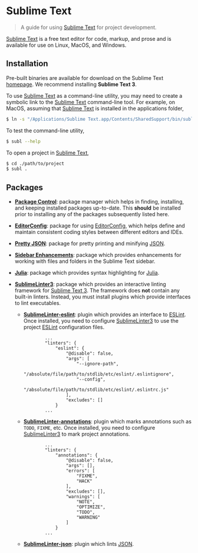 # Sublime Text

> A guide for using [Sublime Text][sublime-text] for project development.

[Sublime Text][sublime-text] is a free text editor for code, markup, and prose and is available for use on Linux, MacOS, and Windows.


## Installation

Pre-built binaries are available for download on the Sublime Text [homepage][sublime-text]. We recommend installing __Sublime Text 3__.

To use [Sublime Text][sublime-text] as a command-line utility, you may need to create a symbolic link to the [Sublime Text][sublime-text] command-line tool. For example, on MacOS, assuming that [Sublime Text][sublime-text] is installed in the applications folder,

``` bash
$ ln -s "/Applications/Sublime Text.app/Contents/SharedSupport/bin/subl" /usr/local/bin/subl
```

To test the command-line utility,

``` bash
$ subl --help
```

To open a project in [Sublime Text][sublime-text],

``` bash
$ cd ./path/to/project
$ subl .
```


## Packages

* [__Package Control__][sublime-text-package-control]: package manager which helps in finding, installing, and keeping installed packages up-to-date. This __should__ be installed prior to installing any of the packages subsequently listed here.

* [__EditorConfig__][sublime-text-editorconfig]: package for using [EditorConfig][editorconfig], which helps define and maintain consistent coding styles between different editors and IDEs.

* [__Pretty JSON__][sublime-text-pretty-json]: package for pretty printing and minifying [JSON][json].

* [__Sidebar Enhancements__][sublime-text-sidebar-enhancements]: package which provides enhancements for working with files and folders in the Sublime Text sidebar.

* [__Julia__][sublime-text-julia]: package which provides syntax highlighting for [Julia][julia].

* [__SublimeLinter3__][sublime-text-sublimelinter3]: package which provides an interactive linting framework for [Sublime Text 3][sublime-text]. The framework does __not__ contain any built-in linters. Instead, you must install plugins which provide interfaces to lint executables.

  - [__SublimeLinter-eslint__][sublime-text-sublimelinter-eslint]: plugin which provides an interface to [ESLint][eslint]. Once installed, you need to configure [SublimeLinter3][sublime-text-sublimelinter3] to use the project [ESLint][eslint] configuration files.

    ``` text
            ...
            "linters": {
                "eslint": {
                    "@disable": false,
                    "args": [
                        "--ignore-path",
                        "/absolute/file/path/to/stdlib/etc/eslint/.eslintignore",
                        "--config",
                        "/absolute/file/path/to/stdlib/etc/eslint/.eslintrc.js"
                    ],
                    "excludes": []
                }
            ...
    ```

  - [__SublimeLinter-annotations__][sublime-text-sublimelinter-annotations]: plugin which marks annotations such as `TODO`, `FIXME`, etc. Once installed, you need to configure [SublimeLinter3][sublime-text-sublimelinter3] to mark project annotations.

    ``` text
            ...
            "linters": {
                "annotations": {
                    "@disable": false,
                    "args": [],
                    "errors": [
                        "FIXME",
                        "HACK"
                    ],
                    "excludes": [],
                    "warnings": [
                        "NOTE",
                        "OPTIMIZE",
                        "TODO",
                        "WARNING"
                    ]
                }
            ...
    ```

  - [__SublimeLinter-json__][sublime-text-sublimelinter-json]: plugin which lints [JSON][json].


<section class="links">

[sublime-text]: https://www.sublimetext.com/

[sublime-text-package-control]: https://packagecontrol.io
[sublime-text-sublimelinter3]: https://github.com/SublimeLinter/SublimeLinter3
[sublime-text-sublimelinter-eslint]: https://github.com/roadhump/SublimeLinter-eslint
[sublime-text-sublimelinter-annotations]: https://github.com/SublimeLinter/SublimeLinter-annotations
[sublime-text-sublimelinter-json]: https://github.com/SublimeLinter/SublimeLinter-json
[sublime-text-editorconfig]: https://github.com/sindresorhus/editorconfig-sublime
[sublime-text-pretty-json]: https://github.com/dzhibas/SublimePrettyJson
[sublime-text-sidebar-enhancements]: https://github.com/SideBarEnhancements-org/SideBarEnhancements
[sublime-text-julia]: https://github.com/JuliaEditorSupport/Julia-sublime

[eslint]: http://eslint.org/
[json]: http://www.json.org/
[editorconfig]: http://editorconfig.org/
[julia]: https://julialang.org/

</section>

<!-- /.links -->
